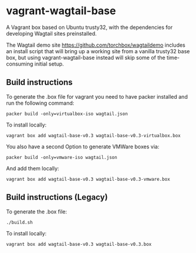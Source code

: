 vagrant-wagtail-base
====================

A Vagrant box based on Ubuntu trusty32, with the dependencies for developing Wagtail
sites preinstalled.

The Wagtail demo site https://github.com/torchbox/wagtaildemo includes an install
script that will bring up a working site from a vanilla trusty32 base box, but using
vagrant-wagtail-base instead will skip some of the time-consuming initial setup.

Build instructions
------------------
To generate the .box file for vagrant you need to have packer installed and run the following command:

    packer build -only=virtualbox-iso wagtail.json

To install locally:

    vagrant box add wagtail-base-v0.3 wagtail-base-v0.3-virtualbox.box

You also have a second Option to generate VMWare boxes via:

    packer build -only=vmware-iso wagtail.json

And add them locally:

    vagrant box add wagtail-base-v0.3 wagtail-base-v0.3-vmware.box


Build instructions (Legacy)
---------------------------
To generate the .box file:

    ./build.sh

To install locally:

    vagrant box add wagtail-base-v0.3 wagtail-base-v0.3.box
